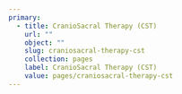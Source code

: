 ```yaml
---
primary:
  - title: CranioSacral Therapy (CST)
    url: ""
    object: ""
    slug: craniosacral-therapy-cst
    collection: pages
    label: CranioSacral Therapy (CST)
    value: pages/craniosacral-therapy-cst
---
```

